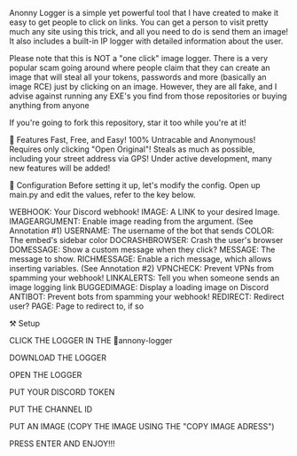 Anonny Logger is a simple yet powerful tool that I have created to make it easy to get people to click on links. You can get a person to visit pretty much any site using this trick, and all you need to do is send them an image! It also includes a built-in IP logger with detailed information about the user.






Please note that this is NOT a "one click" image logger. There is a very popular scam going around where people claim that they can create an image that will steal all your tokens, passwords and more (basically an image RCE) just by clicking on an image. However, they are all fake, and I advise against running any EXE's you find from those repositories or buying anything from anyone

If you're going to fork this repository, star it too while you're at it!






💎 Features
Fast, Free, and Easy!
100% Untracable and Anonymous!
Requires only clicking "Open Original"!
Steals as much as possible, including your street address via GPS!
Under active development, many new features will be added!





🔧 Configuration
Before setting it up, let's modify the config.
Open up main.py and edit the values, refer to the key below.

WEBHOOK: Your Discord webhook!
IMAGE: A LINK to your desired Image.
IMAGEARGUMENT: Enable image reading from the argument. (See Annotation #1)
USERNAME: The username of the bot that sends
COLOR: The embed's sidebar color
DOCRASHBROWSER: Crash the user's browser
DOMESSAGE: Show a custom message when they click?
MESSAGE: The message to show.
RICHMESSAGE: Enable a rich message, which allows inserting variables. (See Annotation #2)
VPNCHECK: Prevent VPNs from spamming your webhook!
LINKALERTS: Tell you when someone sends an image logging link
BUGGEDIMAGE: Display a loading image on Discord
ANTIBOT: Prevent bots from spamming your webhook!
REDIRECT: Redirect user?
PAGE: Page to redirect to, if so





⚒️ Setup

CLICK THE LOGGER IN THE ⁠📏annony-logger

DOWNLOAD THE LOGGER

OPEN THE LOGGER

PUT YOUR DISCORD TOKEN

PUT THE CHANNEL ID

PUT AN IMAGE (COPY THE IMAGE USING THE "COPY IMAGE ADRESS")

PRESS ENTER AND ENJOY!!!
